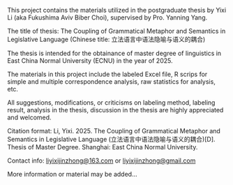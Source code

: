 This project contains the materials utilized in the postgraduate thesis by Yixi Li (aka Fukushima Aviv Biber Choi), supervised by Pro. Yanning Yang.

The title of thesis: The Coupling of Grammatical Metaphor and Semantics in Legislative Language (Chinese title: 立法语言中语法隐喻与语义的耦合)

The thesis is intended for the obtainance of master degree of linguistics in East China Normal University (ECNU) in the year of 2025.

The materials in this project include the labeled Excel file, R scrips for simple and multiple correspondence analysis, raw statistics for analysis, etc.

All suggestions, modifications, or criticisms on labeling method, labeling result, analysis in the thesis, discussion in the thesis are highly appreciated and welcomed.

Citation format: Li, Yixi. 2025. The Coupling of Grammatical Metaphor and Semantics in Legislative Language (立法语言中语法隐喻与语义的耦合)[D]. Thesis of Master Degree. Shanghai: East China Normal University.

Contact info: liyixijinzhong@163.com or liyixijinzhong@gmail.com

More information or material may be added...
